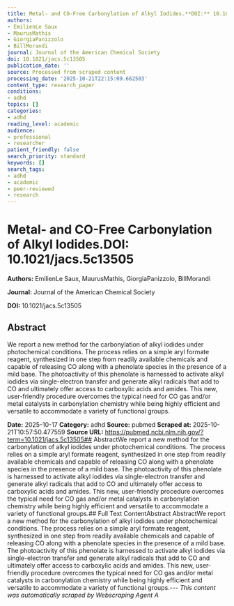 ```yaml
---
title: Metal- and CO-Free Carbonylation of Alkyl Iodides.**DOI:** 10.1021/jacs.5c13505
authors:
- EmilienLe Saux
- MaurusMathis
- GiorgiaPanizzolo
- BillMorandi
journal: Journal of the American Chemical Society
doi: 10.1021/jacs.5c13505
publication_date: ''
source: Processed from scraped content
processing_date: '2025-10-21T22:15:09.662503'
content_type: research_paper
conditions:
- adhd
topics: []
categories:
- adhd
reading_level: academic
audience:
- professional
- researcher
patient_friendly: false
search_priority: standard
keywords: []
search_tags:
- adhd
- academic
- peer-reviewed
- research
---
```


# Metal- and CO-Free Carbonylation of Alkyl Iodides.**DOI:** 10.1021/jacs.5c13505

**Authors:** EmilienLe Saux, MaurusMathis, GiorgiaPanizzolo, BillMorandi

**Journal:** Journal of the American Chemical Society

**DOI:** 10.1021/jacs.5c13505

## Abstract

We report a new method for the carbonylation of alkyl iodides under photochemical conditions. The process relies on a simple aryl formate reagent, synthesized in one step from readily available chemicals and capable of releasing CO along with a phenolate species in the presence of a mild base. The photoactivity of this phenolate is harnessed to activate alkyl iodides via single-electron transfer and generate alkyl radicals that add to CO and ultimately offer access to carboxylic acids and amides. This new, user-friendly procedure overcomes the typical need for CO gas and/or metal catalysts in carbonylation chemistry while being highly efficient and versatile to accommodate a variety of functional groups.

**Date:** 2025-10-17
**Category:** adhd
**Source:** pubmed
**Scraped at:** 2025-10-21T10:57:50.477559
**Source URL:** https://pubmed.ncbi.nlm.nih.gov/?term=10.1021/jacs.5c13505## AbstractWe report a new method for the carbonylation of alkyl iodides under photochemical conditions. The process relies on a simple aryl formate reagent, synthesized in one step from readily available chemicals and capable of releasing CO along with a phenolate species in the presence of a mild base. The photoactivity of this phenolate is harnessed to activate alkyl iodides via single-electron transfer and generate alkyl radicals that add to CO and ultimately offer access to carboxylic acids and amides. This new, user-friendly procedure overcomes the typical need for CO gas and/or metal catalysts in carbonylation chemistry while being highly efficient and versatile to accommodate a variety of functional groups.## Full Text ContentAbstract AbstractWe report a new method for the carbonylation of alkyl iodides under photochemical conditions. The process relies on a simple aryl formate reagent, synthesized in one step from readily available chemicals and capable of releasing CO along with a phenolate species in the presence of a mild base. The photoactivity of this phenolate is harnessed to activate alkyl iodides via single-electron transfer and generate alkyl radicals that add to CO and ultimately offer access to carboxylic acids and amides. This new, user-friendly procedure overcomes the typical need for CO gas and/or metal catalysts in carbonylation chemistry while being highly efficient and versatile to accommodate a variety of functional groups.---
*This content was automatically scraped by Webscraping Agent A*